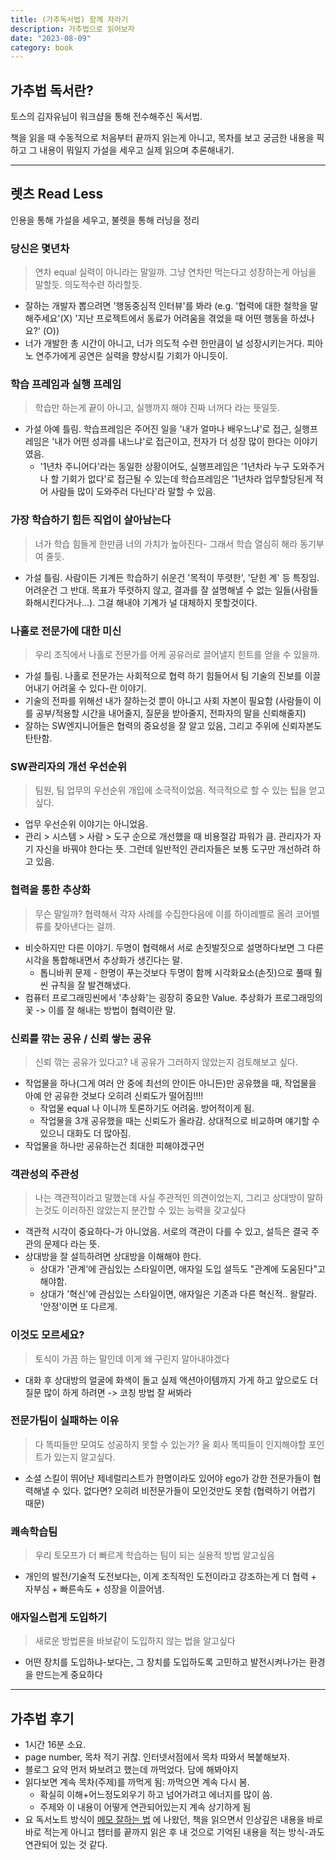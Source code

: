 ```yaml
---
title: (가추독서법) 함께 자라기
description: 가추법으로 읽어보자
date: "2023-08-09"
category: book
---
```


## 가추법 독서란?

토스의 김자유님이 워크샵을 통해 전수해주신 독서법.

책을 읽을 때 수동적으로 처음부터 끝까지 읽는게 아니고, 목차를 보고 궁금한 내용을 픽하고 그 내용이 뭐일지 가설을 세우고 실제 읽으며 추론해내기.

---

## 렛츠 Read Less

인용을 통해 가설을 세우고, 불렛을 통해 러닝을 정리

### 당신은 몇년차

> 연차 equal 실력이 아니라는 말일까. 그냥 연차만 먹는다고 성장하는게 아님을 말할듯. 의도적수련 하라할듯.

- 잘하는 개발자 뽑으려면 '행동중심적 인터뷰'를 봐라 (e.g. '협력에 대한 철학을 말해주세요'(X) '지난 프로젝트에서 동료가 어려움을 겪었을 때 어떤 행동을 하셨나요?' (O))
- 너가 개발한 총 시간이 아니고, 너가 의도적 수련 한만큼이 널 성장시키는거다. 피아노 연주가에게 공연은 실력을 향상시킬 기회가 아니듯이.

### 학습 프레임과 실행 프레임

> 학습만 하는게 끝이 아니고, 실행까지 해야 진짜 너꺼다 라는 뜻일듯.

- 가설 아예 틀림. 학습프레임은 주어진 일을 '내가 얼마나 배우느냐'로 접근, 실행프레임은 '내가 어떤 성과를 내느냐'로 접근이고, 전자가 더 성장 많이 한다는 이야기였음.
  - '1년차 주니어다'라는 동일한 상황이어도, 실행프레임은 '1년차라 누구 도와주거나 할 기회가 없다'로 접근될 수 있는데 학습프레임은 '1년차라 업무할당된게 적어 사람들 많이 도와주러 다닌다'라 말할 수 있음.

### 가장 학습하기 힘든 직업이 살아남는다

> 너가 학습 힘들게 한만큼 너의 가치가 높아진다- 그래서 학습 열심히 해라 동기부여 줄듯.

- 가설 틀림. 사람이든 기계든 학습하기 쉬운건 '목적이 뚜렷한', '닫힌 계' 등 특징임. 어려운건 그 반대. 목표가 뚜렷하지 않고, 결과를 잘 설명해낼 수 없는 일들(사람들 화해시킨다거나...). 그걸 해내야 기계가 널 대체하지 못할것이다.

### 나홀로 전문가에 대한 미신

> 우리 조직에서 나홀로 전문가를 어케 공유러로 끌어낼지 힌트를 얻을 수 있을까.

- 가설 틀림. 나홀로 전문가는 사회적으로 협력 하기 힘들어서 팀 기술의 진보를 이끌어내기 어려울 수 있다-란 이야기.
- 기술의 전파를 위해선 내가 잘하는것 뿐이 아니고 사회 자본이 필요함 (사람들이 이를 공부/적용할 시간을 내어줄지, 질문을 받아줄지, 전파자의 말을 신뢰해줄지)
- 잘하는 SW엔지니어들은 협력의 중요성을 잘 알고 있음, 그리고 주위에 신뢰자본도 탄탄함.

### SW관리자의 개선 우선순위

> 팀원, 팀 업무의 우선순위 개입에 소극적이었음. 적극적으로 할 수 있는 팁을 얻고싶다.

- 업무 우선순위 이야기는 아니었음.
- 관리 > 시스템 > 사람 > 도구 순으로 개선했을 때 비용절감 파워가 큼. 관리자가 자기 자신을 바꿔야 한다는 뜻. 그런데 일반적인 관리자들은 보통 도구만 개선하려 하고 있음.

### 협력을 통한 추상화

> 무슨 말일까? 협력해서 각자 사례를 수집한다음에 이를 하이레벨로 올려 코어밸류를 찾아낸다는 걸까.

- 비슷하지만 다른 이야기. 두명이 협력해서 서로 손짓발짓으로 설명하다보면 그 다른 시각을 통합해내면서 추상화가 생긴다는 말.
  - 톱니바퀴 문제 - 한명이 푸는것보다 두명이 함께 시각화요소(손짓)으로 풀때 훨씬 규칙을 잘 발견해냈다.
- 컴퓨터 프로그래밍씬에서 '추상화'는 굉장히 중요한 Value. 추상화가 프로그래밍의 꽃 -> 이를 잘 해내는 방법이 협력이란 말.

### 신뢰를 깎는 공유 / 신뢰 쌓는 공유

> 신뢰 깎는 공유가 있다고? 내 공유가 그러하지 않았는지 검토해보고 싶다.

- 작업물을 하나(그게 여러 안 중에 최선의 안이든 아니든)만 공유했을 때, 작업물을 아예 안 공유한 것보다 오히려 신뢰도가 떨어짐!!!!
  - 작업물 equal 나 이니까 토론하기도 어려움. 방어적이게 됨.
  - 작업물을 3개 공유했을 때는 신뢰도가 올라감. 상대적으로 비교하며 얘기할 수 있으니 대화도 더 많아짐.
- 작업물을 하나만 공유하는건 최대한 피해야겠구먼

### 객관성의 주관성

> 나는 객관적이라고 말했는데 사실 주관적인 의견이었는지, 그리고 상대방이 말하는것도 이러하진 않았는지 분간할 수 있는 능력을 갖고싶다

- 객관적 시각이 중요하다-가 아니었음. 서로의 객관이 다를 수 있고, 설득은 결국 주관의 문제다 라는 뜻.
- 상대방을 잘 설득하려면 상대방을 이해해야 한다.
  - 상대가 '관계'에 관심있는 스타일이면, 애자일 도입 설득도 "관계에 도움된다"고 해야함.
  - 상대가 '혁신'에 관심있는 스타일이면, 애자일은 기존과 다른 혁신적.. 왈랄라. '안정'이면 또 다르게.

### 이것도 모르세요?

> 토식이 가끔 하는 말인데 이게 왜 구린지 알아내야겠다

- 대화 후 상대방의 얼굴에 화색이 돌고 실제 액션아이템까지 가게 하고 앞으로도 더 질문 많이 하게 하려면 -> 코칭 방법 잘 써봐라

### 전문가팀이 실패하는 이유

> 다 똑띠들만 모여도 성공하지 못할 수 있는가? 울 회사 똑띠들이 인지해야할 포인트가 있는지 알고싶다.

- 소셜 스킬이 뛰어난 제네럴리스트가 한명이라도 있어야 ego가 강한 전문가들이 협력해낼 수 있다. 없다면? 오히려 비전문가들이 모인것만도 못함 (협력하기 어렵기 때문)

### 쾌속학습팀

> 우리 토모프가 더 빠르게 학습하는 팀이 되는 실용적 방법 알고싶음

- 개인의 발전/기술적 도전보다는, 이게 조직적인 도전이라고 강조하는게 더 협력 + 자부심 + 빠른속도 + 성장을 이끌어냄.

### 애자일스럽게 도입하기

> 새로운 방법론을 바보같이 도입하지 않는 법을 알고싶다

- 어떤 장치를 도입하냐-보다는, 그 장치를 도입하도록 고민하고 발전시켜나가는 환경을 만드는게 중요하다

---

## 가추법 후기

- 1시간 16분 소요.
- page number, 목차 적기 귀찮. 인터넷서점에서 목차 따와서 복붙해보자.
- 블로그 요약 먼저 봐보려고 했는데 까먹었다. 담에 해봐야지
- 읽다보면 계속 목차(주제)를 까먹게 됨: 까먹으면 계속 다시 봄.
  - 확실히 이해+어느정도외우기 하고 넘어가려고 에너지를 많이 씀.
  - 주제와 이 내용이 어떻게 연관되어있는지 계속 상기하게 됨
- 요 독서노트 방식이 [메모 잘하는 법](https://www.youtube.com/watch?v=L7zWucx7TR8) 에 나왔던, 책을 읽으면서 인상깊은 내용을 바로바로 적는게 아니고 챕터를 끝까지 읽은 후 내 것으로 기억된 내용을 적는 방식-과도 연관되어 있는 것 같다.
